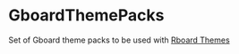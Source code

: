 # GboardThemePacks
Set of Gboard theme packs to be used with [Rboard Themes](https://forum.xda-developers.com/t/module-rboard-themes-more-themes-for-gboard.3840354/)
